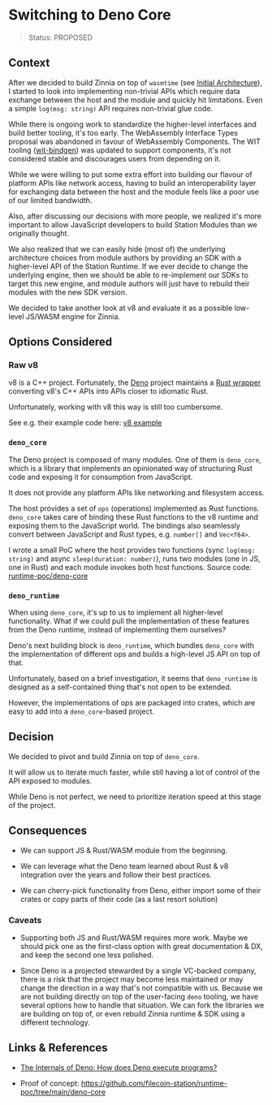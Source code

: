 # Switching to Deno Core

> Status: PROPOSED

<!--
PROPOSED, ACCEPTED, REJECTED, DEPRECATED, SUPERSEDED BY {link-to-ADR}
-->

## Context

After we decided to build Zinnia on top of `wasmtime` (see
[Initial Architecture](./2023-01-initial-architecture.md)), I started to look
into implementing non-trivial APIs which require data exchange between the host
and the module and quickly hit limitations. Even a simple `log(msg: string)` API
requires non-trivial glue code.

While there is ongoing work to standardize the higher-level interfaces and build
better tooling, it's too early. The WebAssembly Interface Types proposal was
abandoned in favour of WebAssembly Components. The WIT tooling
([wit-bindgen](https://github.com/bytecodealliance/wit-bindgen)) was updated to
support components, it's not considered stable and discourages users from
depending on it.

While we were willing to put some extra effort into building our flavour of
platform APIs like network access, having to build an interoperability layer for
exchanging data between the host and the module feels like a poor use of our
limited bandwidth.

Also, after discussing our decisions with more people, we realized it's more
important to allow JavaScript developers to build Station Modules than we
originally thought.

We also realized that we can easily hide (most of) the underlying architecture
choices from module authors by providing an SDK with a higher-level API of the
Station Runtime. If we ever decide to change the underlying engine, then we
should be able to re-implement our SDKs to target this new engine, and module
authors will just have to rebuild their modules with the new SDK version.

We decided to take another look at v8 and evaluate it as a possible low-level
JS/WASM engine for Zinnia.

## Options Considered

### Raw v8

v8 is a C++ project. Fortunately, the [Deno](https://deno.land) project
maintains a [Rust wrapper](https://crates.io/crates/v8) converting v8's C++ APIs
into APIs closer to idiomatic Rust.

Unfortunately, working with v8 this way is still too cumbersome.

See e.g. their example code here:
[v8 example](https://docs.rs/v8/0.62.0/v8/#example)

### `deno_core`

The Deno project is composed of many modules. One of them is `deno_core`,
which is a library that implements an opinionated way of structuring Rust code
and exposing it for consumption from JavaScript.

It does not provide any platform APIs like networking and filesystem access.

The host provides a set of `ops` (operations) implemented as Rust functions.
`deno_core` takes care of binding these Rust functions to the v8 runtime and exposing
them to the JavaScript world. The bindings also seamlessly convert between
JavaScript and Rust types, e.g. `number[]` and `Vec<f64>`.

I wrote a small PoC where the host provides two functions (sync
`log(msg: string)` and async `sleep(duration: number)`), runs two modules (one
in JS, one in Rust) and each module invokes both host functions. Source code:
[runtime-poc/deno-core](https://github.com/filecoin-station/runtime-poc/tree/main/deno-core)

### `deno_runtime`

When using `deno_core`, it's up to us to implement all higher-level
functionality. What if we could pull the implementation of these features from
the Deno runtime, instead of implementing them ourselves?

Deno's next building block is `deno_runtime`, which bundles `deno_core` with the
implementation of different ops and builds a high-level JS API on top of that.

Unfortunately, based on a brief investigation, it seems that `deno_runtime` is
designed as a self-contained thing that's not open to be extended.

However, the implementations of ops are packaged into crates, which are easy to
add into a `deno_core`-based project.

## Decision

We decided to pivot and build Zinnia on top of `deno_core`.

It will allow us to iterate much faster, while still having a lot of control of
the API exposed to modules.

While Deno is not perfect, we need to prioritize iteration speed at this stage
of the project.

## Consequences

- We can support JS & Rust/WASM module from the beginning.

- We can leverage what the Deno team learned about Rust & v8 integration over
  the years and follow their best practices.

- We can cherry-pick functionality from Deno, either import some of their crates
  or copy parts of their code (as a last resort solution)

### Caveats

- Supporting both JS and Rust/WASM requires more work. Maybe we should pick one
  as the first-class option with great documentation & DX, and keep the second
  one less polished.

- Since Deno is a projected stewarded by a single VC-backed company, there is a
  risk that the project may become less maintained or may change the direction
  in a way that's not compatible with us. Because we are not building directly
  on top of the user-facing `deno` tooling, we have several options how to
  handle that situation. We can fork the libraries we are building on top of, or
  even rebuild Zinnia runtime & SDK using a different technology.

## Links &amp; References

- [The Internals of Deno: How does Deno execute programs?](https://choubey.gitbook.io/internals-of-deno/)

- Proof of concept:
  https://github.com/filecoin-station/runtime-poc/tree/main/deno-core
